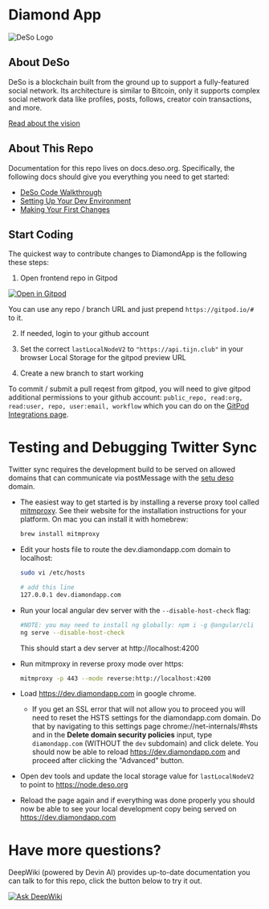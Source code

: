 # Diamond App

![DeSo Logo](src/assets/diamond/camelcase_logo.svg)

## About DeSo

DeSo is a blockchain built from the ground up to support a fully-featured
social network. Its architecture is similar to Bitcoin, only it supports complex
social network data like profiles, posts, follows, creator coin transactions, and
more.

[Read about the vision](https://docs.deso.org/#the-ultimate-vision)

## About This Repo

Documentation for this repo lives on docs.deso.org. Specifically, the following
docs should give you everything you need to get started:

- [DeSo Code Walkthrough](https://docs.deso.org/code/walkthrough)
- [Setting Up Your Dev Environment](https://docs.deso.org/code/dev-setup)
- [Making Your First Changes](https://docs.deso.org/code/making-your-first-changes)

## Start Coding

The quickest way to contribute changes to DiamondApp is the following these steps:

1. Open frontend repo in Gitpod

[![Open in Gitpod](https://gitpod.io/button/open-in-gitpod.svg)](https://gitpod.io/#https://github.com/diamond-app/frontend)

You can use any repo / branch URL and just prepend `https://gitpod.io/#` to it.

2. If needed, login to your github account

3. Set the correct `lastLocalNodeV2` to `"https://api.tijn.club"` in your browser Local Storage for the gitpod preview URL

4. Create a new branch to start working

To commit / submit a pull reqest from gitpod, you will need to give gitpod additional permissions to your github account: `public_repo, read:org, read:user, repo, user:email, workflow` which you can do on the [GitPod Integrations page](https://gitpod.io/integrations).

# Testing and Debugging Twitter Sync

Twitter sync requires the development build to be served on allowed domains that
can communicate via postMessage with the [setu deso](https://web3setu.com/) domain.

- The easiest way to get started is by installing a reverse proxy tool called [mitmproxy](https://mitmproxy.org/). See their
  website for the installation instructions for your platform. On mac you can install it with homebrew:

  ```sh
  brew install mitmproxy
  ```

- Edit your hosts file to route the dev.diamondapp.com domain to localhost:

  ```sh
  sudo vi /etc/hosts

  # add this line
  127.0.0.1 dev.diamondapp.com
  ```

- Run your local angular dev server with the `--disable-host-check` flag:

  ```sh
  #NOTE: you may need to install ng globally: npm i -g @angular/cli
  ng serve --disable-host-check
  ```

  This should start a dev server at http://localhost:4200

- Run mitmproxy in reverse proxy mode over https:

  ```sh
  mitmproxy -p 443 --mode reverse:http://localhost:4200
  ```

- Load https://dev.diamondapp.com in google chrome.

  - If you get an SSL error that will not allow you to proceed you will need
    to reset the HSTS settings for the diamondapp.com domain. Do that by
    navigating to this settings page chrome://net-internals/#hsts and in the
    **Delete domain security policies** input, type `diamondapp.com` (WITHOUT
    the `dev` subdomain) and click delete. You should now be able to reload
    https://dev.diamondapp.com and proceed after clicking the "Advanced" button.

- Open dev tools and update the local storage value for `lastLocalNodeV2`
  to point to https://node.deso.org

- Reload the page again and if everything was done properly you should now
  be able to see your local development copy being served on
  https://dev.diamondapp.com

# Have more questions?

DeepWiki (powered by Devin AI) provides up-to-date documentation you can talk to for this repo, click the button below to try it out.

[![Ask DeepWiki](https://deepwiki.com/badge.svg)](https://deepwiki.com/diamond-app/frontend)

